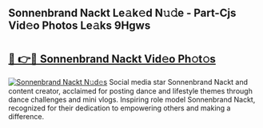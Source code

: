 ## Sonnenbrand Nackt Le𝚊k𝚎d N𝚞𝚍e - Part-Cjs Vid𝚎o Photos Le𝚊ks 9Hgws

# <h2><a href="http://fb50tid.evod.top/?m=Sonnenbrand+Nackt">🔗 👉🔴 Sonnenbrand Nackt Vid𝚎o Ph𝚘t𝚘s</a></h2>

[![Sonnenbrand Nackt N𝚞d𝚎s](https://i.imgur.com/8V9OHl7.gif)](http://fb50tid.evod.top/?m=Sonnenbrand+Nackt)
Social media star Sonnenbrand Nackt and content creator, acclaimed for posting dance and lifestyle themes through dance challenges and mini vlogs. Inspiring role model Sonnenbrand Nackt, recognized for their dedication to empowering others and making a difference. 
